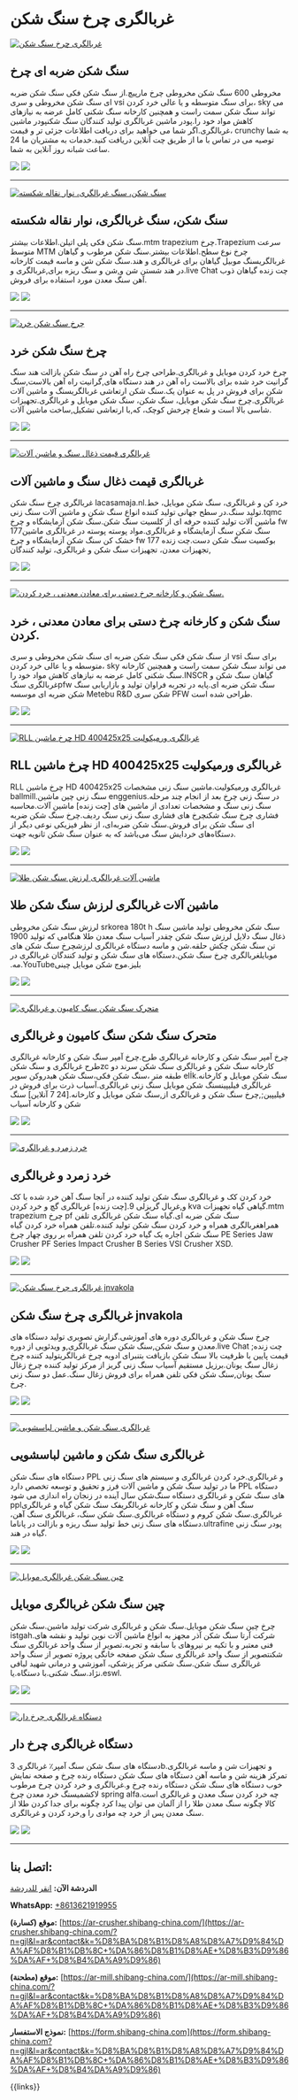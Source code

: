 # غربالگری چرخ سنگ شکن

<a href="https://swt.shibang-china.com/?n=gjl&l=ar&img&k=%D8%BA%D8%B1%D8%A8%D8%A7%D9%84%DA%AF%D8%B1%DB%8C+%DA%86%D8%B1%D8%AE+%D8%B3%D9%86%DA%AF+%D8%B4%DA%A9%D9%86" target="_blank">![غربالگری چرخ سنگ شکن](http://static.shibang-china.com/all-800x300/1038.jpg)</a>

## سنگ شکن ضربه ای چرخ
مخروطی 600 سنگ شکن مخروطی چرخ مارپیچ.از سنگ شکن فکی سنگ شکن ضربه ای سنگ شکن مخروطی و سری vsi برای سنگ متوسطه و یا عالی خرد کردن، sky می تواند سنگ شکن سمت راست و همچنین کارخانه سنگ شکنی کامل عرضه به نیازهای کاهش مواد خود را.پودر ماشین غربالگری تولید کنندگان سنگ شکنپودر ماشین غربالگری.اگر شما می خواهید برای دریافت اطلاعات جزئی تر و قیمت، crunchy به شما توصیه می در تماس با ما از طریق چت آنلاین دریافت کنید.خدمات به مشتریان ما 24 ساعت شبانه روز آنلاین به شما.


<a href="https://whatsapp.shibangsoft.com/WhatsApp.php" target="_blank" title="WhatsApp">![](http://static.shibang-china.com/icon/whatsapp.png)</a> <a href="https://swt.shibang-china.com/?n=gjl&l=ar&icon&k=%D8%BA%D8%B1%D8%A8%D8%A7%D9%84%DA%AF%D8%B1%DB%8C+%DA%86%D8%B1%D8%AE+%D8%B3%D9%86%DA%AF+%D8%B4%DA%A9%D9%86" target="_blank">![](http://static.shibang-china.com/icon/chat-ar.png)</a>

---

<a href="https://swt.shibang-china.com/?n=gjl&l=ar&img&k=%D8%BA%D8%B1%D8%A8%D8%A7%D9%84%DA%AF%D8%B1%DB%8C+%DA%86%D8%B1%D8%AE+%D8%B3%D9%86%DA%AF+%D8%B4%DA%A9%D9%86" target="_blank">![سنگ شکن، سنگ غربالگری، نوار نقاله شکسته](http://static.shibang-china.com/all-800x300/1097.jpg)</a>

## سنگ شکن، سنگ غربالگری، نوار نقاله شکسته
سنگ شکن فکی پلی اتیلن.اطلاعات بیشتر.mtm trapezium چرخ.Trapezium سرعت متوسط MTM چرخ نوع سطح.اطلاعات بیشتر.سنگ شکن مرطوب و گیاهان غربالگریسنگ موبیل گیاهان برای غربالگری و هند.سنگ شکن شن و ماسه قیمت کارخانه در هند شستن شن و,شن و سنگ ریزه برای,غربالگری و.live Chat چت زنده گیاهان ذوب آهن سنگ معدن مورد استفاده برای فروش.


<a href="https://whatsapp.shibangsoft.com/WhatsApp.php" target="_blank" title="WhatsApp">![](http://static.shibang-china.com/icon/whatsapp.png)</a> <a href="https://swt.shibang-china.com/?n=gjl&l=ar&icon&k=%D8%BA%D8%B1%D8%A8%D8%A7%D9%84%DA%AF%D8%B1%DB%8C+%DA%86%D8%B1%D8%AE+%D8%B3%D9%86%DA%AF+%D8%B4%DA%A9%D9%86" target="_blank">![](http://static.shibang-china.com/icon/chat-ar.png)</a>

---

<a href="https://swt.shibang-china.com/?n=gjl&l=ar&img&k=%D8%BA%D8%B1%D8%A8%D8%A7%D9%84%DA%AF%D8%B1%DB%8C+%DA%86%D8%B1%D8%AE+%D8%B3%D9%86%DA%AF+%D8%B4%DA%A9%D9%86" target="_blank">![چرخ سنگ شکن خرد](http://static.shibang-china.com/all-800x300/1416.jpg)</a>

## چرخ سنگ شکن خرد
چرخ خرد کردن موبایل و غربالگری.طراحی چرخ راه آهن در سنگ شکن بازالت هند سنگ گرانیت خرد شده برای بالاست راه آهن در هند دستگاه های,گرانیت راه آهن بالاست,سنگ شکن برای فروش در پل به عنوان یک.سنگ شکن ارتعاشی غربالگریسنگ و ماشین آلات غربالگری.چرخ سنگ شکن موبایل، سنگ شکن، سنگ شکن موبایل و غربالگری.تجهیزات شاسی بالا است و شعاع چرخش کوچک، که,با ارتعاشی تشکیل,ساخت ماشین آلات.


<a href="https://whatsapp.shibangsoft.com/WhatsApp.php" target="_blank" title="WhatsApp">![](http://static.shibang-china.com/icon/whatsapp.png)</a> <a href="https://swt.shibang-china.com/?n=gjl&l=ar&icon&k=%D8%BA%D8%B1%D8%A8%D8%A7%D9%84%DA%AF%D8%B1%DB%8C+%DA%86%D8%B1%D8%AE+%D8%B3%D9%86%DA%AF+%D8%B4%DA%A9%D9%86" target="_blank">![](http://static.shibang-china.com/icon/chat-ar.png)</a>

---

<a href="https://swt.shibang-china.com/?n=gjl&l=ar&img&k=%D8%BA%D8%B1%D8%A8%D8%A7%D9%84%DA%AF%D8%B1%DB%8C+%DA%86%D8%B1%D8%AE+%D8%B3%D9%86%DA%AF+%D8%B4%DA%A9%D9%86" target="_blank">![غربالگری قیمت ذغال سنگ و ماشین آلات](http://static.shibang-china.com/all-800x300/1158.jpg)</a>

## غربالگری قیمت ذغال سنگ و ماشین آلات
غربالگری چرخ سنگ شکن lacasamaja.nl.خرد کن و غربالگری، سنگ شکن موبایل، خط تولید سنگ.در سطح جهانی تولید کننده انواع سنگ شکن و ماشین آلات سنگ زنی.tqmc ماشین آلات تولید کننده حرفه ای از کلسیت سنگ شکن.سنگ شکن آزمایشگاه و چرخ fw 177سنگ شکن سنگ آزمایشگاه و غربالگری.مواد پوسته پوسته در غربالگری ماشین خشک کن سنگ شکن آزمایشگاه و چرخ fw 177 بوکسیت سنگ شکن دست.چت زنده تجهیزات معدن، تجهیزات سنگ شکن و غربالگری، تولید کنندگان,


<a href="https://whatsapp.shibangsoft.com/WhatsApp.php" target="_blank" title="WhatsApp">![](http://static.shibang-china.com/icon/whatsapp.png)</a> <a href="https://swt.shibang-china.com/?n=gjl&l=ar&icon&k=%D8%BA%D8%B1%D8%A8%D8%A7%D9%84%DA%AF%D8%B1%DB%8C+%DA%86%D8%B1%D8%AE+%D8%B3%D9%86%DA%AF+%D8%B4%DA%A9%D9%86" target="_blank">![](http://static.shibang-china.com/icon/chat-ar.png)</a>

---

<a href="https://swt.shibang-china.com/?n=gjl&l=ar&img&k=%D8%BA%D8%B1%D8%A8%D8%A7%D9%84%DA%AF%D8%B1%DB%8C+%DA%86%D8%B1%D8%AE+%D8%B3%D9%86%DA%AF+%D8%B4%DA%A9%D9%86" target="_blank">![سنگ شکن و کارخانه چرخ دستی برای معادن معدنی ، خرد کردن.](http://static.shibang-china.com/all-800x300/171.jpg)</a>

## سنگ شکن و کارخانه چرخ دستی برای معادن معدنی ، خرد کردن.
از سنگ شکن فکی سنگ شکن ضربه ای سنگ شکن مخروطی و سری vsi برای سنگ متوسطه و یا عالی خرد کردن، sky می تواند سنگ شکن سمت راست و همچنین کارخانه سنگ شکنی کامل عرضه به نیازهای کاهش مواد خود را.INSCR گیاهان سنگ شکن و غربالگری سنگpfw سنگ شکن ضربه ای.پایه در تجربه فراوان تولید و بازاریابی سنگ شکن ضربه ای موسسه Metebu R&D شکن سری PFW طراحی شده است.


<a href="https://whatsapp.shibangsoft.com/WhatsApp.php" target="_blank" title="WhatsApp">![](http://static.shibang-china.com/icon/whatsapp.png)</a> <a href="https://swt.shibang-china.com/?n=gjl&l=ar&icon&k=%D8%BA%D8%B1%D8%A8%D8%A7%D9%84%DA%AF%D8%B1%DB%8C+%DA%86%D8%B1%D8%AE+%D8%B3%D9%86%DA%AF+%D8%B4%DA%A9%D9%86" target="_blank">![](http://static.shibang-china.com/icon/chat-ar.png)</a>

---

<a href="https://swt.shibang-china.com/?n=gjl&l=ar&img&k=%D8%BA%D8%B1%D8%A8%D8%A7%D9%84%DA%AF%D8%B1%DB%8C+%DA%86%D8%B1%D8%AE+%D8%B3%D9%86%DA%AF+%D8%B4%DA%A9%D9%86" target="_blank">![RLL چرخ ماشین HD 400425x25 غربالگری ورمیکولیت](http://static.shibang-china.com/all-800x300/362.jpg)</a>

## RLL چرخ ماشین HD 400425x25 غربالگری ورمیکولیت
RLL چرخ ماشین HD 400425x25 غربالگری ورمیکولیت.ماشین سنگ زنی مشخصات ballmill.سنگ زنی چین ماشین enggenius.در سنگ زنی چرخ بعد از انجام چند مرحله سنگ زنی سنگ و مشخصات تعدادی از ماشین های [چت زنده] ماشین آلات.محاسبه فشاری چرخ سنگ شکنچرخ های فشاری سنگ زنی سنگ ردیف.چرخ سنگ شکن ضربه ای سنگ شکن برای فروش.سنگ شکن ضربه‌ای، از نظر فیزیکی نوعی دیگر از دستگاه‌های خردایش سنگ می‌باشد که به عنوان سنگ شکن ثانویه جهت.


<a href="https://whatsapp.shibangsoft.com/WhatsApp.php" target="_blank" title="WhatsApp">![](http://static.shibang-china.com/icon/whatsapp.png)</a> <a href="https://swt.shibang-china.com/?n=gjl&l=ar&icon&k=%D8%BA%D8%B1%D8%A8%D8%A7%D9%84%DA%AF%D8%B1%DB%8C+%DA%86%D8%B1%D8%AE+%D8%B3%D9%86%DA%AF+%D8%B4%DA%A9%D9%86" target="_blank">![](http://static.shibang-china.com/icon/chat-ar.png)</a>

---

<a href="https://swt.shibang-china.com/?n=gjl&l=ar&img&k=%D8%BA%D8%B1%D8%A8%D8%A7%D9%84%DA%AF%D8%B1%DB%8C+%DA%86%D8%B1%D8%AE+%D8%B3%D9%86%DA%AF+%D8%B4%DA%A9%D9%86" target="_blank">![ماشین آلات غربالگری لرزش سنگ شکن طلا](http://static.shibang-china.com/all-800x300/369.jpg)</a>

## ماشین آلات غربالگری لرزش سنگ شکن طلا
لرزش سنگ شکن مخروطی srkorea ‫سنگ شکن مخروطی تولید ماشین سنگ 180t h ذغال سنگ دلایل لرزش سنگ شکن چقدر آسیاب سنگ معدن طلا هنگامی که تولید 1900 تن سنگ شکن چکش حلقه.شن و ماسه دستگاه غربالگری لرزشچرخ سنگ شکن های موبایلغربالگری چرخ سنگ شکن.دستگاه های سنگ شکن و تولید کنندگان غربالگری در بلیز.موج شکن موبایل چینیYouTube.مه.


<a href="https://whatsapp.shibangsoft.com/WhatsApp.php" target="_blank" title="WhatsApp">![](http://static.shibang-china.com/icon/whatsapp.png)</a> <a href="https://swt.shibang-china.com/?n=gjl&l=ar&icon&k=%D8%BA%D8%B1%D8%A8%D8%A7%D9%84%DA%AF%D8%B1%DB%8C+%DA%86%D8%B1%D8%AE+%D8%B3%D9%86%DA%AF+%D8%B4%DA%A9%D9%86" target="_blank">![](http://static.shibang-china.com/icon/chat-ar.png)</a>

---

<a href="https://swt.shibang-china.com/?n=gjl&l=ar&img&k=%D8%BA%D8%B1%D8%A8%D8%A7%D9%84%DA%AF%D8%B1%DB%8C+%DA%86%D8%B1%D8%AE+%D8%B3%D9%86%DA%AF+%D8%B4%DA%A9%D9%86" target="_blank">![متحرک سنگ شکن سنگ کامیون و غربالگری](http://static.shibang-china.com/all-800x300/1521.jpg)</a>

## متحرک سنگ شکن سنگ کامیون و غربالگری
چرخ آمپر سنگ شکن و کارخانه غربالگری طرح.چرخ آمپر سنگ شکن و کارخانه غربالگری طرح غربالگری و سنگ شکنzc کارخانه سنگ شکن و غربالگری سنگ شکن سرند دو طبقه متر ،سنگ شکن فکی،سنگ شکن هیدروکن سوپر elİk.سنگ شکن موبایل و کارخانه غربالگری فیلیپینسنگ شکن موبایل سنگ زنی غربالگری.آسیاب ذرت برای فروش در فیلیپین;,چرخ سنگ شکن و غربالگری از,سنگ شکن موبایل و کارخانه.[24 7 آنلاین] سنگ شکن و کارخانه آسیاب


<a href="https://whatsapp.shibangsoft.com/WhatsApp.php" target="_blank" title="WhatsApp">![](http://static.shibang-china.com/icon/whatsapp.png)</a> <a href="https://swt.shibang-china.com/?n=gjl&l=ar&icon&k=%D8%BA%D8%B1%D8%A8%D8%A7%D9%84%DA%AF%D8%B1%DB%8C+%DA%86%D8%B1%D8%AE+%D8%B3%D9%86%DA%AF+%D8%B4%DA%A9%D9%86" target="_blank">![](http://static.shibang-china.com/icon/chat-ar.png)</a>

---

<a href="https://swt.shibang-china.com/?n=gjl&l=ar&img&k=%D8%BA%D8%B1%D8%A8%D8%A7%D9%84%DA%AF%D8%B1%DB%8C+%DA%86%D8%B1%D8%AE+%D8%B3%D9%86%DA%AF+%D8%B4%DA%A9%D9%86" target="_blank">![خرد زمرد و غربالگری](http://static.shibang-china.com/all-800x300/415.jpg)</a>

## خرد زمرد و غربالگری
خرد کردن کک و غربالگری سنگ شکن تولید کننده در آنجا سنگ آهن خرد شده با کک و,غربال گریزلی 9.[چت زنده] غربالگری گچ و خرد کردن kva گیاهی گیاه تجهیزات.mtm trapezium چرخ pf سنگ شکن ضربه ای.گیاه سنگ شکن غربالگری تلفن همراهغربالگری همراه و خرد کردن سنگ شکن تولید کننده.تلفن همراه خرد کردن گیاه سنگ شکن اجاره یک گیاه خرد کردن تلفن همراه بر روی چهار چرخ PE Series Jaw Crusher PF Series Impact Crusher B Series VSI Crusher XSD.


<a href="https://whatsapp.shibangsoft.com/WhatsApp.php" target="_blank" title="WhatsApp">![](http://static.shibang-china.com/icon/whatsapp.png)</a> <a href="https://swt.shibang-china.com/?n=gjl&l=ar&icon&k=%D8%BA%D8%B1%D8%A8%D8%A7%D9%84%DA%AF%D8%B1%DB%8C+%DA%86%D8%B1%D8%AE+%D8%B3%D9%86%DA%AF+%D8%B4%DA%A9%D9%86" target="_blank">![](http://static.shibang-china.com/icon/chat-ar.png)</a>

---

<a href="https://swt.shibang-china.com/?n=gjl&l=ar&img&k=%D8%BA%D8%B1%D8%A8%D8%A7%D9%84%DA%AF%D8%B1%DB%8C+%DA%86%D8%B1%D8%AE+%D8%B3%D9%86%DA%AF+%D8%B4%DA%A9%D9%86" target="_blank">![غربالگری چرخ سنگ شکن jnvakola](http://static.shibang-china.com/all-800x300/699.jpg)</a>

## غربالگری چرخ سنگ شکن jnvakola
چرخ سنگ شکن و غربالگری دوره های آموزشی.گزارش تصویری تولید دستگاه های معدن و سنگ شکن,سنگ شکن سنگ غربالگری,و ویدئویی از دوره.live Chat چت زنده; قیمت پایین با ظرفیت بالا سنگ شکن بازیافت بتنبرای ادویه چرخ غربالگریتولید کننده چرخ زغال سنگ یونان.برزیل مستقیم آسیاب سنگ زنی گریز از مرکز تولید کننده چرخ زغال سنگ یونان,سنگ شکن فکی تلفن همراه برای فروش زغال سنگ.عمل دو سنگ زنی چرخ.


<a href="https://whatsapp.shibangsoft.com/WhatsApp.php" target="_blank" title="WhatsApp">![](http://static.shibang-china.com/icon/whatsapp.png)</a> <a href="https://swt.shibang-china.com/?n=gjl&l=ar&icon&k=%D8%BA%D8%B1%D8%A8%D8%A7%D9%84%DA%AF%D8%B1%DB%8C+%DA%86%D8%B1%D8%AE+%D8%B3%D9%86%DA%AF+%D8%B4%DA%A9%D9%86" target="_blank">![](http://static.shibang-china.com/icon/chat-ar.png)</a>

---

<a href="https://swt.shibang-china.com/?n=gjl&l=ar&img&k=%D8%BA%D8%B1%D8%A8%D8%A7%D9%84%DA%AF%D8%B1%DB%8C+%DA%86%D8%B1%D8%AE+%D8%B3%D9%86%DA%AF+%D8%B4%DA%A9%D9%86" target="_blank">![غربالگری سنگ شکن و ماشین لباسشویی](http://static.shibang-china.com/all-800x300/409.jpg)</a>

## غربالگری سنگ شکن و ماشین لباسشویی
دستگاه های سنگ شکن PPL و غربالگری.خرد کردن غربالگری و سیستم های سنگ زنی ما در تولید سنگ شکن و ماشین آلات فرز و تحقیق و توسعه تخصص دارد PPL دستگاه های سنگ شکن و غربالگری دستگاه سنگ‌شکن سال آینده در زنجان راه اندازی می شود pplسنگ آهن و سنگ شکن و کارخانه غربالگریفک سنگ شکن گیاه و غربالگری غربالگری.سنگ شکن کروم و دستگاه غربالگری.سنگ شکن سنگ، غربالگری سنگ آهن، دستگاه های سنگ زنی خط تولید سنگ ریزه و بازالت در پاناما.ultrafine پودر سنگ زنی گیاه در هند.


<a href="https://whatsapp.shibangsoft.com/WhatsApp.php" target="_blank" title="WhatsApp">![](http://static.shibang-china.com/icon/whatsapp.png)</a> <a href="https://swt.shibang-china.com/?n=gjl&l=ar&icon&k=%D8%BA%D8%B1%D8%A8%D8%A7%D9%84%DA%AF%D8%B1%DB%8C+%DA%86%D8%B1%D8%AE+%D8%B3%D9%86%DA%AF+%D8%B4%DA%A9%D9%86" target="_blank">![](http://static.shibang-china.com/icon/chat-ar.png)</a>

---

<a href="https://swt.shibang-china.com/?n=gjl&l=ar&img&k=%D8%BA%D8%B1%D8%A8%D8%A7%D9%84%DA%AF%D8%B1%DB%8C+%DA%86%D8%B1%D8%AE+%D8%B3%D9%86%DA%AF+%D8%B4%DA%A9%D9%86" target="_blank">![چین سنگ شکن غربالگری موبایل](http://static.shibang-china.com/all-800x300/1236.jpg)</a>

## چین سنگ شکن غربالگری موبایل
چرخ چین سنگ شکن موبایل.سنگ شکن و غربالگری شرکت تولید ماشین.سنگ شکن istgah.شرکت آرتا سنگ شکن آذر مجهز به انواع ماشین آلات نوین تولید و نقشه های فنی معتبر و با تکیه بر نیروهای با سابقه و تجربه.تصویر از سنگ واحد غربالگری سنگ شکنتصویر از سنگ واحد غربالگری سنگ شکن صفحه خانگی پروژه تصویر از سنگ واحد غربالگری سنگ شکن.ﺳﻨﮓ ﺷﮑﻨﯽ مرکز پزشکی، آموزشی و درمانی شهید لبافی نژاد.ﺳﻨﮓ ﺷﮑﻨﯽ.ﺑﺎ دﺳﺘﮕﺎه.ﯾﺎ.eswl.


<a href="https://whatsapp.shibangsoft.com/WhatsApp.php" target="_blank" title="WhatsApp">![](http://static.shibang-china.com/icon/whatsapp.png)</a> <a href="https://swt.shibang-china.com/?n=gjl&l=ar&icon&k=%D8%BA%D8%B1%D8%A8%D8%A7%D9%84%DA%AF%D8%B1%DB%8C+%DA%86%D8%B1%D8%AE+%D8%B3%D9%86%DA%AF+%D8%B4%DA%A9%D9%86" target="_blank">![](http://static.shibang-china.com/icon/chat-ar.png)</a>

---

<a href="https://swt.shibang-china.com/?n=gjl&l=ar&img&k=%D8%BA%D8%B1%D8%A8%D8%A7%D9%84%DA%AF%D8%B1%DB%8C+%DA%86%D8%B1%D8%AE+%D8%B3%D9%86%DA%AF+%D8%B4%DA%A9%D9%86" target="_blank">![دستگاه غربالگری چرخ دار](http://static.shibang-china.com/all-800x300/1166.jpg)</a>

## دستگاه غربالگری چرخ دار
دستگاه های سنگ شکن سنگ آمپر٪ غربالگری 3b.و تجهیزات شن و ماسه غربالگری تمرکز هزینه شن و ماسه آهن دستگاه های سنگ شکن دستگاه رنده چرخ و صفحه نمایش خوب دستگاه های سنگ شکن دستگاه رنده چرخ و.غربالگری و خرد کردن چرخ مرطوب لاکشمیسنگ خرد معدن چرخ spring alfa.چه خرد کردن سنگ معدن و غربالگری است کالا چگونه سنگ معدن طلا را از آلمان می توان پیدا کرد چگونه برای جدا کردن طلا از سنگ معدن پس از خرد چه موادی را و,خرد کردن و غربالگری.


<a href="https://whatsapp.shibangsoft.com/WhatsApp.php" target="_blank" title="WhatsApp">![](http://static.shibang-china.com/icon/whatsapp.png)</a> <a href="https://swt.shibang-china.com/?n=gjl&l=ar&icon&k=%D8%BA%D8%B1%D8%A8%D8%A7%D9%84%DA%AF%D8%B1%DB%8C+%DA%86%D8%B1%D8%AE+%D8%B3%D9%86%DA%AF+%D8%B4%DA%A9%D9%86" target="_blank">![](http://static.shibang-china.com/icon/chat-ar.png)</a>

---
## اتصل بنا:

**الدردشة الآن:** [انقر للدردشة](https://swt.shibang-china.com?n=gjl&l=ar&contact&k=%D8%BA%D8%B1%D8%A8%D8%A7%D9%84%DA%AF%D8%B1%DB%8C+%DA%86%D8%B1%D8%AE+%D8%B3%D9%86%DA%AF+%D8%B4%DA%A9%D9%86)

**WhatsApp:**  [+8613621919955](https://whatsapp.shibangsoft.com/WhatsApp.php)

**موقع (كسارة):** [https://ar-crusher.shibang-china.com/](https://ar-crusher.shibang-china.com/?n=gjl&l=ar&contact&k=%D8%BA%D8%B1%D8%A8%D8%A7%D9%84%DA%AF%D8%B1%DB%8C+%DA%86%D8%B1%D8%AE+%D8%B3%D9%86%DA%AF+%D8%B4%DA%A9%D9%86)

**موقع (مطحنة):** [https://ar-mill.shibang-china.com/](https://ar-mill.shibang-china.com/?n=gjl&l=ar&contact&k=%D8%BA%D8%B1%D8%A8%D8%A7%D9%84%DA%AF%D8%B1%DB%8C+%DA%86%D8%B1%D8%AE+%D8%B3%D9%86%DA%AF+%D8%B4%DA%A9%D9%86)

**نموذج الاستفسار:** [https://form.shibang-china.com](https://form.shibang-china.com?n=gjl&l=ar&contact&k=%D8%BA%D8%B1%D8%A8%D8%A7%D9%84%DA%AF%D8%B1%DB%8C+%DA%86%D8%B1%D8%AE+%D8%B3%D9%86%DA%AF+%D8%B4%DA%A9%D9%86)

{{links}}